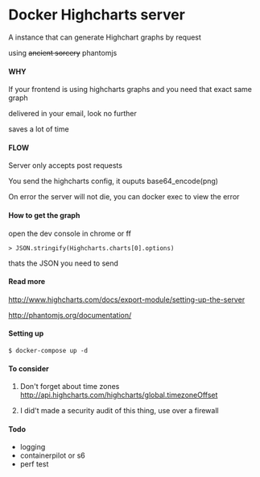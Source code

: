 Docker Highcharts server
================================

A instance that can generate Highchart graphs by request

using ~~ancient sorcery~~ phantomjs
 
#### WHY


If your frontend is using highcharts graphs and you need that exact same graph

delivered in your email, look no further

saves a lot of time

#### FLOW

Server only accepts post requests

You send the highcharts config, it ouputs base64_encode(png)

On error the server will not die, you can docker exec to view the error

#### How to get the graph

open the dev console in chrome or ff
```
> JSON.stringify(Highcharts.charts[0].options)
```

thats the JSON you need to send


#### Read more

http://www.highcharts.com/docs/export-module/setting-up-the-server


http://phantomjs.org/documentation/


####  Setting up


```
$ docker-compose up -d
```

#### To consider

1) Don't forget about time zones http://api.highcharts.com/highcharts/global.timezoneOffset

2) I did't made a security audit of this thing, use over a firewall

#### Todo 

- logging 
- containerpilot or s6
- perf test
